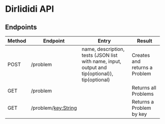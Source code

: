 # Dirlididi API

## Endpoints

| Method | Endpoint     | Entry                    | Result                 |
| ------ | ------------ | -----                    | ---------------------- |
| POST   | /problem | name, description, tests (JSON list with name, input, output and tip(optional)), tip(optional) | Creates and returns a Problem |  
| GET    | /problem | | Returns all Problems |
| GET | /problem/<key:String> | | Returns a Problem by key |
